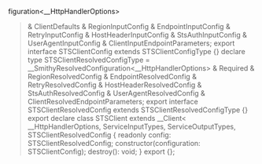 figuration<__HttpHandlerOptions>
> &
  ClientDefaults &
  RegionInputConfig &
  EndpointInputConfig<EndpointParameters> &
  RetryInputConfig &
  HostHeaderInputConfig &
  StsAuthInputConfig &
  UserAgentInputConfig &
  ClientInputEndpointParameters;
export interface STSClientConfig extends STSClientConfigType {}
declare type STSClientResolvedConfigType =
  __SmithyResolvedConfiguration<__HttpHandlerOptions> &
    Required<ClientDefaults> &
    RegionResolvedConfig &
    EndpointResolvedConfig<EndpointParameters> &
    RetryResolvedConfig &
    HostHeaderResolvedConfig &
    StsAuthResolvedConfig &
    UserAgentResolvedConfig &
    ClientResolvedEndpointParameters;
export interface STSClientResolvedConfig extends STSClientResolvedConfigType {}
export declare class STSClient extends __Client<
  __HttpHandlerOptions,
  ServiceInputTypes,
  ServiceOutputTypes,
  STSClientResolvedConfig
> {
  readonly config: STSClientResolvedConfig;
  constructor(configuration: STSClientConfig);
  destroy(): void;
}
export {};
                                                                                                                                                                                                                                                                                                                                                                                                                                                                                                                                                                                                                                                                                                                                                                                                                                                                                                                                                                                                                                                                                                                                                                                                                                                                                                                                                                                                                                                                                                                                                                                                                                                                                                                                                                                                                                                                                                                                                                                                                                                                                                                                                                                                                                                                                                                                                                                                                                                                                                                                                                                                                                                                                                                                                                                                                                                                                                                                                                                                                                                                                                                                                                                                                                                                                                                                                                                                                                                                                                                                                                                                                                                                                                                                                                                                                                                                                                                                                                                                                                                                                                                                                                                                                                                                                                                                                                                                                                                                                                                                                                                                                                                                                                                                                                                                                                                                                                                                                                                                                                                                                                                                                                                                                                                                                                                                                                                                                                                                                                                                                                                                                                                                                                                                                                                                                                                                                                                                                                                                                                                                                                                                                                              